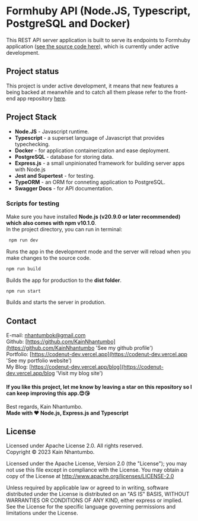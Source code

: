 # Formhuby API (Node.JS, Typescript, PostgreSQL and Docker)

This REST API server application is built to serve its endpoints to Formhuby application ([see the source code here](https://github.com/KainNhantumbo/form-builder-app)), which is currently under active development.

<!-- **See the API Documentation at: [https://choconotey-api-demo.onrender.com/docs](https://choconotey-api-demo.onrender.com/docs)**

**Access this app live at: [https://choconotey-demo.vercel.app](https://choconotey-demo.vercel.app)** -->

## Project status

This project is under active development, it means that new features a being backed at meanwhile and to catch all them please refer to the front-end app repository [here](https://github.com/KainNhantumbo/form-builder-app).

## Project Stack

- **Node.JS** - Javascript runtime.
- **Typescript** - a superset language of Javascript that provides typechecking.
- **Docker** - for application containerization and ease deployment.
- **PostgreSQL** - database for storing data.
- **Express.js** - a small unpinionated framework for building server apps with Node.js
- **Jest and Supertest** - for testing.
- **TypeORM** - an ORM for conneting application to PostgreSQL.
- **Swagger Docs** - for API documentation.

<!-- ## Current features

### - Release v1.0.0

- Handle create, read, update and delete notes, folder and users on the database.
- Handle user login, registration and authentication with jwt (JSON web tokens) strategy.
- Serve all data to a separated front-end React.JS application. -->

### Scripts for testing

Make sure you have installed **Node.js (v20.9.0 or later recommended) which also comes with npm v10.1.0**.\
In the project directory, you can run in terminal:

```bash
 npm run dev
```

Runs the app in the development mode and the server will reload when you make changes to the source code.

```bash
npm run build
```

Builds the app for production to the **dist folder**.

```bash
npm run start
```

Builds and starts the server in prodution.

## Contact

E-mail: [nhantumbok@gmail.com](nhantumbok@gmail.com 'Send an e-mail')\
Github: [https://github.com/KainNhantumbo](https://github.com/KainNhantumbo 'See my github profile')  
Portfolio: [https://codenut-dev.vercel.app](https://codenut-dev.vercel.app 'See my portfolio website')\
My Blog: [https://codenut-dev.vercel.app/blog](https://codenut-dev.vercel.app/blog 'Visit my blog site')

#### If you like this project, let me know by leaving a star on this repository so I can keep improving this app.😊😘

Best regards, Kain Nhantumbo.\
**Made with ❤ Node.js, Express.js and Typescript**

## License

Licensed under Apache License 2.0. All rights reserved.\
Copyright &copy; 2023 Kain Nhantumbo.

Licensed under the Apache License, Version 2.0 (the "License"); you may not use this file except in compliance with the License. You may obtain a copy of the License at http://www.apache.org/licenses/LICENSE-2.0

Unless required by applicable law or agreed to in writing, software distributed under the License is distributed on an "AS IS" BASIS, WITHOUT WARRANTIES OR CONDITIONS OF ANY KIND, either express or implied. See the License for the specific language governing permissions and limitations under the License.
